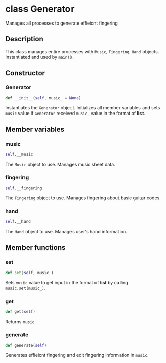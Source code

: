 # class Generator

Manages all processes to generate effieicnt fingering

## Description

This class manages entire processes with `Music`, `Fingering`, `Hand` objects. Instantiated and used by `main()`.

## Constructor

### Generator
```py
def __init__(self, music_ = None)
```

Instantiates the `Generator` object. Initializes all member variables and sets `music` value if `Generator` received `music_` value in the format of **list**.

## Member variables

### music
```py
self.__music
```

The `Music` object to use. Manages music sheet data.

### fingering
```py
self.__fingering
```

The `Fingering` object to use. Manages fingering about basic guitar codes.

### hand
```py
self.__hand
```

The `Hand` object to use. Manages user's hand information.

## Member functions

### set
```py
def set(self, music_)
```

Sets `music` value to get input in the format of **list** by calling `music.set(music_)`.

### get
```py
def get(self)
```

Returns `music`.

### generate
```py
def generate(self)
```

Generates effieicnt fingering and edit fingering information in `music`.
